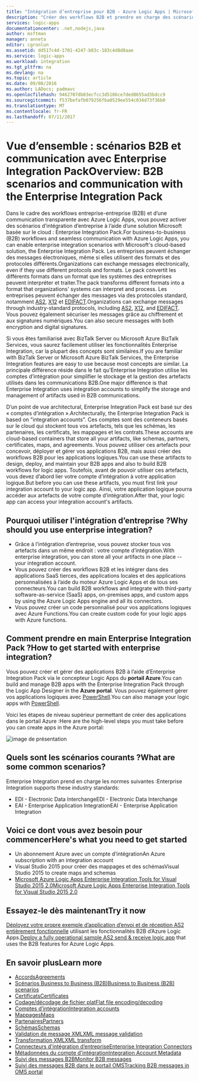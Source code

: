 ```yaml
---
title: "Intégration d’entreprise pour B2B - Azure Logic Apps | Microsoft Docs"
description: "Créer des workflows B2B et prendre en charge des scénarios d’intégration d’entreprise pour les applications logiques avec Enterprise Integration Pack"
services: logic-apps
documentationcenter: .net,nodejs,java
author: msftman
manager: anneta
editor: cgronlun
ms.assetid: dd517c4d-1701-4247-b83c-183c4d8d8aae
ms.service: logic-apps
ms.workload: integration
ms.tgt_pltfrm: na
ms.devlang: na
ms.topic: article
ms.date: 09/08/2016
ms.author: LADocs; padmavc
ms.openlocfilehash: 9462707db03ecfcc3d5186ce7ded8655ad3bdcc9
ms.sourcegitcommit: f537befafb079256fba0529ee554c034d73f36b0
ms.translationtype: MT
ms.contentlocale: fr-FR
ms.lasthandoff: 07/11/2017
---
```

# <a name="overview-b2b-scenarios-and-communication-with-the-enterprise-integration-pack"></a><span data-ttu-id="ff535-103">Vue d’ensemble : scénarios B2B et communication avec Enterprise Integration Pack</span><span class="sxs-lookup"><span data-stu-id="ff535-103">Overview: B2B scenarios and communication with the Enterprise Integration Pack</span></span>

<span data-ttu-id="ff535-104">Dans le cadre des workflows entreprise-entreprise (B2B) et d’une communication transparente avec Azure Logic Apps, vous pouvez activer des scénarios d’intégration d’entreprise à l’aide d’une solution Microsoft basée sur le cloud : Enterprise Integration Pack.</span><span class="sxs-lookup"><span data-stu-id="ff535-104">For business-to-business (B2B) workflows and seamless communication with Azure Logic Apps, you can enable enterprise integration scenarios with Microsoft's cloud-based solution, the Enterprise Integration Pack.</span></span> <span data-ttu-id="ff535-105">Les entreprises peuvent échanger des messages électroniques, même si elles utilisent des formats et des protocoles différents.</span><span class="sxs-lookup"><span data-stu-id="ff535-105">Organizations can exchange messages electronically, even if they use different protocols and formats.</span></span> <span data-ttu-id="ff535-106">Le pack convertit les différents formats dans un format que les systèmes des entreprises peuvent interpréter et traiter.</span><span class="sxs-lookup"><span data-stu-id="ff535-106">The pack transforms different formats into a format that organizations' systems can interpret and process.</span></span> <span data-ttu-id="ff535-107">Les entreprises peuvent échanger des messages via des protocoles standard, notamment [AS2](../logic-apps/logic-apps-enterprise-integration-as2.md), [X12](logic-apps-enterprise-integration-x12.md) et [EDIFACT](../logic-apps/logic-apps-enterprise-integration-edifact.md).</span><span class="sxs-lookup"><span data-stu-id="ff535-107">Organizations can exchange messages through industry-standard protocols, including [AS2](../logic-apps/logic-apps-enterprise-integration-as2.md), [X12](logic-apps-enterprise-integration-x12.md), and [EDIFACT](../logic-apps/logic-apps-enterprise-integration-edifact.md).</span></span> <span data-ttu-id="ff535-108">Vous pouvez également sécuriser les messages grâce au chiffrement et aux signatures numériques.</span><span class="sxs-lookup"><span data-stu-id="ff535-108">You can also secure messages with both encryption and digital signatures.</span></span>

<span data-ttu-id="ff535-109">Si vous êtes familiarisé avec BizTalk Server ou Microsoft Azure BizTalk Services, vous saurez facilement utiliser les fonctionnalités Enterprise Integration, car la plupart des concepts sont similaires.</span><span class="sxs-lookup"><span data-stu-id="ff535-109">If you are familiar with BizTalk Server or Microsoft Azure BizTalk Services, the Enterprise Integration features are easy to use because most concepts are similar.</span></span> <span data-ttu-id="ff535-110">La principale différence réside dans le fait qu'Enterprise Integration utilise les comptes d’intégration pour simplifier le stockage et la gestion des artefacts utilisés dans les communications B2B.</span><span class="sxs-lookup"><span data-stu-id="ff535-110">One major difference is that Enterprise Integration uses integration accounts to simplify the storage and management of artifacts used in B2B communications.</span></span> 

<span data-ttu-id="ff535-111">D’un point de vue architectural, Enterprise Integration Pack est basé sur des « comptes d’intégration ».</span><span class="sxs-lookup"><span data-stu-id="ff535-111">Architecturally, the Enterprise Integration Pack is based on "integration accounts".</span></span> <span data-ttu-id="ff535-112">Ces comptes sont des conteneurs basés sur le cloud qui stockent tous vos artefacts, tels que les schémas, les partenaires, les certificats, les mappages et les contrats.</span><span class="sxs-lookup"><span data-stu-id="ff535-112">These accounts are cloud-based containers that store all your artifacts, like schemas, partners, certificates, maps, and agreements.</span></span> <span data-ttu-id="ff535-113">Vous pouvez utiliser ces artefacts pour concevoir, déployer et gérer vos applications B2B, mais aussi créer des workflows B2B pour les applications logiques.</span><span class="sxs-lookup"><span data-stu-id="ff535-113">You can use these artifacts to design, deploy, and maintain your B2B apps and also to build B2B workflows for logic apps.</span></span> <span data-ttu-id="ff535-114">Toutefois, avant de pouvoir utiliser ces artefacts, vous devez d’abord lier votre compte d’intégration à votre application logique.</span><span class="sxs-lookup"><span data-stu-id="ff535-114">But before you can use these artifacts, you must first link your integration account to your logic app.</span></span> <span data-ttu-id="ff535-115">Ainsi, votre application logique pourra accéder aux artefacts de votre compte d’intégration.</span><span class="sxs-lookup"><span data-stu-id="ff535-115">After that, your logic app can access your integration account's artifacts.</span></span>

## <a name="why-should-you-use-enterprise-integration"></a><span data-ttu-id="ff535-116">Pourquoi utiliser l'intégration d’entreprise ?</span><span class="sxs-lookup"><span data-stu-id="ff535-116">Why should you use enterprise integration?</span></span>

* <span data-ttu-id="ff535-117">Grâce à l’intégration d’entreprise, vous pouvez stocker tous vos artefacts dans un même endroit : votre compte d’intégration.</span><span class="sxs-lookup"><span data-stu-id="ff535-117">With enterprise integration, you can store all your artifacts in one place -- your integration account.</span></span>
* <span data-ttu-id="ff535-118">Vous pouvez créer des workflows B2B et les intégrer dans des applications SaaS tierces, des applications locales et des applications personnalisées à l’aide du moteur Azure Logic Apps et de tous ses connecteurs.</span><span class="sxs-lookup"><span data-stu-id="ff535-118">You can build B2B workflows and integrate with third-party software-as-service (SaaS) apps, on-premises apps, and custom apps by using the Azure Logic Apps engine and all its connectors.</span></span>
* <span data-ttu-id="ff535-119">Vous pouvez créer un code personnalisé pour vos applications logiques avec Azure Functions.</span><span class="sxs-lookup"><span data-stu-id="ff535-119">You can create custom code for your logic apps with Azure functions.</span></span>

## <a name="how-to-get-started-with-enterprise-integration"></a><span data-ttu-id="ff535-120">Comment prendre en main Enterprise Integration Pack ?</span><span class="sxs-lookup"><span data-stu-id="ff535-120">How to get started with enterprise integration?</span></span>

<span data-ttu-id="ff535-121">Vous pouvez créer et gérer des applications B2B à l’aide d’Enterprise Integration Pack via le concepteur Logic Apps du **portail Azure**.</span><span class="sxs-lookup"><span data-stu-id="ff535-121">You can build and manage B2B apps with the Enterprise Integration Pack through the Logic App Designer in the **Azure portal**.</span></span> <span data-ttu-id="ff535-122">Vous pouvez également gérer vos applications logiques avec [PowerShell](https://msdn.microsoft.com/library/azure/mt652195.aspx "Rubriques PowerShell sur les applications logiques").</span><span class="sxs-lookup"><span data-stu-id="ff535-122">You can also manage your logic apps with [PowerShell](https://msdn.microsoft.com/library/azure/mt652195.aspx "Logic apps PowerShell topics").</span></span>

<span data-ttu-id="ff535-123">Voici les étapes de niveau supérieur permettant de créer des applications dans le portail Azure :</span><span class="sxs-lookup"><span data-stu-id="ff535-123">Here are the high-level steps you must take before you can create apps in the Azure portal:</span></span>

![image de présentation](media/logic-apps-enterprise-integration-overview/overview-0.png)  

## <a name="what-are-some-common-scenarios"></a><span data-ttu-id="ff535-125">Quels sont les scénarios courants ?</span><span class="sxs-lookup"><span data-stu-id="ff535-125">What are some common scenarios?</span></span>

<span data-ttu-id="ff535-126">Enterprise Integration prend en charge les normes suivantes :</span><span class="sxs-lookup"><span data-stu-id="ff535-126">Enterprise Integration supports these industry standards:</span></span>

* <span data-ttu-id="ff535-127">EDI - Electronic Data Interchange</span><span class="sxs-lookup"><span data-stu-id="ff535-127">EDI - Electronic Data Interchange</span></span>
* <span data-ttu-id="ff535-128">EAI - Enterprise Application Integration</span><span class="sxs-lookup"><span data-stu-id="ff535-128">EAI - Enterprise Application Integration</span></span>

## <a name="heres-what-you-need-to-get-started"></a><span data-ttu-id="ff535-129">Voici ce dont vous avez besoin pour commencer</span><span class="sxs-lookup"><span data-stu-id="ff535-129">Here's what you need to get started</span></span>

* <span data-ttu-id="ff535-130">Un abonnement Azure avec un compte d’intégration</span><span class="sxs-lookup"><span data-stu-id="ff535-130">An Azure subscription with an integration account</span></span>
* <span data-ttu-id="ff535-131">Visual Studio 2015 pour créer des mappages et des schémas</span><span class="sxs-lookup"><span data-stu-id="ff535-131">Visual Studio 2015 to create maps and schemas</span></span>
* [<span data-ttu-id="ff535-132">Microsoft Azure Logic Apps Enterprise Integration Tools for Visual Studio 2015 2.0</span><span class="sxs-lookup"><span data-stu-id="ff535-132">Microsoft Azure Logic Apps Enterprise Integration Tools for Visual Studio 2015 2.0</span></span>](https://aka.ms/vsmapsandschemas)  

## <a name="try-it-now"></a><span data-ttu-id="ff535-133">Essayez-le dès maintenant</span><span class="sxs-lookup"><span data-stu-id="ff535-133">Try it now</span></span>

<span data-ttu-id="ff535-134">[Déployez votre propre exemple d’application d’envoi et de réception AS2 entièrement fonctionnelle](https://github.com/Azure/azure-quickstart-templates/tree/master/201-logic-app-as2-send-receive) utilisant les fonctionnalités B2B d’Azure Logic Apps.</span><span class="sxs-lookup"><span data-stu-id="ff535-134">[Deploy a fully operational sample AS2 send & receive logic app](https://github.com/Azure/azure-quickstart-templates/tree/master/201-logic-app-as2-send-receive) that uses the B2B features for Azure Logic Apps.</span></span>

## <a name="learn-more"></a><span data-ttu-id="ff535-135">En savoir plus</span><span class="sxs-lookup"><span data-stu-id="ff535-135">Learn more</span></span>
* [<span data-ttu-id="ff535-136">Accords</span><span class="sxs-lookup"><span data-stu-id="ff535-136">Agreements</span></span>](../logic-apps/logic-apps-enterprise-integration-agreements.md "Découvrez les contrats d’intégration d’entreprise")
* [<span data-ttu-id="ff535-137">Scénarios Business to Business (B2B)</span><span class="sxs-lookup"><span data-stu-id="ff535-137">Business to Business (B2B) scenarios</span></span>](../logic-apps/logic-apps-enterprise-integration-b2b.md "Apprenez à créer des applications logiques avec fonctionnalités B2B")  
* [<span data-ttu-id="ff535-138">Certificats</span><span class="sxs-lookup"><span data-stu-id="ff535-138">Certificates</span></span>](logic-apps-enterprise-integration-certificates.md "Découvrez les certificats d’intégration d’entreprise")
* [<span data-ttu-id="ff535-139">Codage/décodage de fichier plat</span><span class="sxs-lookup"><span data-stu-id="ff535-139">Flat file encoding/decoding</span></span>](logic-apps-enterprise-integration-flatfile.md "Découvrez comment encoder et décoder le contenu d’un fichier plat")  
* [<span data-ttu-id="ff535-140">Comptes d’intégration</span><span class="sxs-lookup"><span data-stu-id="ff535-140">Integration accounts</span></span>](../logic-apps/logic-apps-enterprise-integration-accounts.md "En savoir plus sur les comptes d’intégration")
* [<span data-ttu-id="ff535-141">Mappages</span><span class="sxs-lookup"><span data-stu-id="ff535-141">Maps</span></span>](../logic-apps/logic-apps-enterprise-integration-maps.md "Découvrez les mappages d’intégration d’entreprise")
* [<span data-ttu-id="ff535-142">Partenaires</span><span class="sxs-lookup"><span data-stu-id="ff535-142">Partners</span></span>](logic-apps-enterprise-integration-partners.md "Découvrez les partenaires d’intégration d’entreprise")
* [<span data-ttu-id="ff535-143">Schémas</span><span class="sxs-lookup"><span data-stu-id="ff535-143">Schemas</span></span>](logic-apps-enterprise-integration-schemas.md "Découvrez les schémas d’intégration d’entreprise")
* [<span data-ttu-id="ff535-144">Validation de message XML</span><span class="sxs-lookup"><span data-stu-id="ff535-144">XML message validation</span></span>](logic-apps-enterprise-integration-xml.md "Découvrez comment valider des messages XML avec vos applications logiques")
* [<span data-ttu-id="ff535-145">Transformation XML</span><span class="sxs-lookup"><span data-stu-id="ff535-145">XML transform</span></span>](logic-apps-enterprise-integration-transform.md "Découvrez les mappages d’intégration d’entreprise")
* [<span data-ttu-id="ff535-146">Connecteurs d'intégration d’entreprise</span><span class="sxs-lookup"><span data-stu-id="ff535-146">Enterprise Integration Connectors</span></span>](../connectors/apis-list.md "En savoir plus sur les connecteurs Enterprise Integration Pack")
* [<span data-ttu-id="ff535-147">Métadonnées du compte d'intégration</span><span class="sxs-lookup"><span data-stu-id="ff535-147">Integration Account Metadata</span></span>](../logic-apps/logic-apps-enterprise-integration-metadata.md "En savoir plus sur les métadonnées du compte d’intégration")
* [<span data-ttu-id="ff535-148">Suivi des messages B2B</span><span class="sxs-lookup"><span data-stu-id="ff535-148">Monitor B2B messages</span></span>](logic-apps-monitor-b2b-message.md "En savoir plus sur le suivi des messages B2B")
* [<span data-ttu-id="ff535-149">Suivi des messages B2B dans le portail OMS</span><span class="sxs-lookup"><span data-stu-id="ff535-149">Tracking B2B messages in OMS portal</span></span>](logic-apps-track-b2b-messages-omsportal.md "En savoir plus sur le suivi des messages B2B dans le portail OMS")

